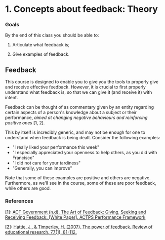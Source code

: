 # 1. Concepts about feedback: Theory

### Goals

By the end of this class you should be able to:

1. Articulate what feedback is;

2. Give examples of feedback.

## Feedback

This course is designed to enable you to give you the tools to properly give and receive effective feedback. However, it is crucial to first properly understand what feedback is, so that we can give it (and receive it) with intent.

Feedback can be thought of as commentary given by an entity regarding certain aspects of a person's knowledge about a subject or their performance, *aimed at changing negative behaviours and reinforcing positive ones* [1, 2].

This by itself is incredibly generic, and may not be enough for one to understand when feedback is being dealt. Consider the following examples:

 - "I really liked your performance this week"
 - "I especially appreciated your openness to help others, as you did with Francisco"
 - "I did not care for your tardiness"
 - "Generally, you can improve"

Note that some of these examples are positive and others are negative. Furthermore, as we'll see in the course, some of these are poor feedback, while others are good.

### References

[1]: [ACT Government (n.d). The Art of Feedback: Giving, Seeking and Receiving Feedback. [White Paper]. ACTPS Performance Framework](http://www.cmd.act.gov.au/__data/assets/pdf_file/0003/463728/art_feedback.pdf)

[2]: [Hattie, J., & Timperley, H. (2007). The power of feedback. Review of educational research, 77(1), 81-112.](https://journals.sagepub.com/doi/pdf/10.3102/003465430298487?casa_token=Q-vanhXf11EAAAAA:TBas60gm7U4nuZeXc7upVTgwzO9zINYosKiq3y8hjqq2xAHlRJXbIFF5YVuQN-65OaazUcpa7wESeA)
